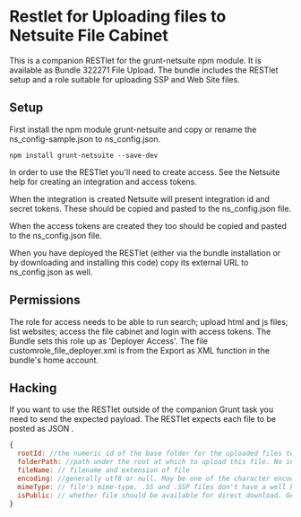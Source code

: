 # Restlet for Uploading files to Netsuite File Cabinet

This is a companion RESTlet for the grunt-netsuite npm module. It is available as Bundle 322271 File Upload. The bundle includes the RESTlet setup and a role suitable for uploading SSP and Web Site files.

## Setup

First install the npm module grunt-netsuite and copy or rename the ns_config-sample.json to ns_config.json.

```shell
npm install grunt-netsuite --save-dev
```

In order to use the RESTlet you'll need to create access. See the Netsuite help for creating an integration and access tokens.

When the integration is created Netsuite will present integration id and secret tokens. These should be copied and pasted to the ns_config.json file.


When the access tokens are created they too should be copied and pasted to the ns_config.json file.

When you have deployed the RESTlet (either via the bundle installation or by downloading and installing this code) copy its external URL to ns_config.json as well.

## Permissions
The role for access needs to be able to run search; upload html and js files; list websites; access the file cabinet and login with access tokens. The Bundle sets this role up as 'Deployer Access'. The file customrole_file_deployer.xml is from the Export as XML function in the bundle's home account.

## Hacking
If you want to use the RESTlet outside of the companion Grunt task you need to send the expected payload. The RESTlet expects each file to be posted as JSON .

```js
{
  rootId: //the numeric id of the base folder for the uploaded files to be deployed. If null or missing then the folderPath starts at the top level of the file cabinet with no preceding /.
  folderPath: //path under the root at which to upload this file. No initial /. Trailing slash is ignored.
  fileName: // filename and extension of file
  encoding: //generally utf8 or null. May be one of the character encodings recognized by Netsuite.
  mimeType: // file's mime-type. .SS and .SSP files don't have a well known mimeType that maps to Netsuite so their file cabinet type is set by the RESTlet.
  isPublic: // whether file should be available for direct download. Generally true.
}
```
